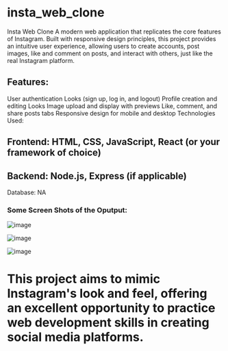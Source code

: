 # insta_web_clone
 Insta Web Clone  A modern web application that replicates the core features of Instagram. Built with responsive design principles, this project provides an intuitive user experience, allowing users to create accounts, post images, like and comment on posts, and interact with others, just like the real Instagram platform.

## Features:

User authentication Looks (sign up, log in, and logout)
Profile creation and editing Looks
Image upload and display with previews 
Like, comment, and share posts tabs
Responsive design for mobile and desktop
Technologies Used:

## Frontend: HTML, CSS, JavaScript, React (or your framework of choice)
## Backend: Node.js, Express (if applicable)
Database: NA

### Some Screen Shots of the Oputput:

![image](https://github.com/user-attachments/assets/123917f0-6439-48b9-a1ce-7f9cfb86a458)

![image](https://github.com/user-attachments/assets/052ca427-d157-4f1a-82b3-839d0df06b4a)

![image](https://github.com/user-attachments/assets/5cd85200-39fa-4f75-a8df-bbf110215071)

# This project aims to mimic Instagram's look and feel, offering an excellent opportunity to practice web development skills in creating social media platforms.
